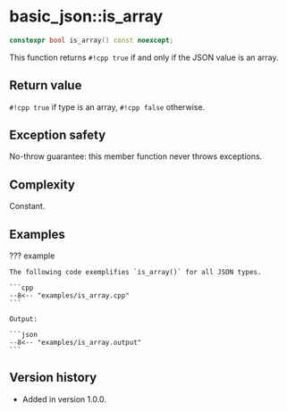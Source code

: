 # basic_json::is_array

```cpp
constexpr bool is_array() const noexcept;
```

This function returns `#!cpp true` if and only if the JSON value is an array.
    
## Return value

`#!cpp true` if type is an array, `#!cpp false` otherwise.

## Exception safety

No-throw guarantee: this member function never throws exceptions.

## Complexity

Constant.

## Examples

??? example

    The following code exemplifies `is_array()` for all JSON types.
    
    ```cpp
    --8<-- "examples/is_array.cpp"
    ```
    
    Output:
    
    ```json
    --8<-- "examples/is_array.output"
    ```

## Version history

- Added in version 1.0.0.
